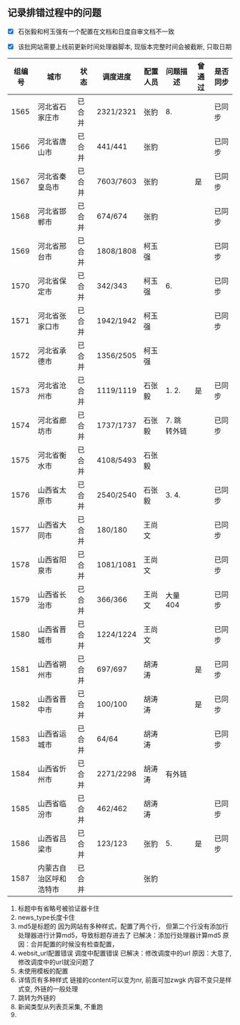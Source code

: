 ## 记录排错过程中的问题

-   [x] 石张毅和柯玉强有一个配置在文档和日度自审文档不一致

-   [x] 该批网站需要上线前更新时间处理器脚本, 现版本完整时间会被截断, 只取日期

| 组编号 | 城市                   | 状态   | 调度进度  | 配置人员 | 问题描述    | 曾通过 | 是否同步 |
| ------ | ---------------------- | ------ | --------- | -------- | ----------- | ------ | -------- |
| 1565   | 河北省石家庄市         | 已合并 | 2321/2321 | 张豹     | 8.          |        | 已同步   |
| 1566   | 河北省唐山市           | 已合并 | 441/441   | 张豹     |             |        | 已同步   |
| 1567   | 河北省秦皇岛市         | 已合并 | 7603/7603 | 张豹     |             | 是     | 已同步   |
| 1568   | 河北省邯郸市           | 已合并 | 674/674   | 张豹     |             |        | 已同步   |
| 1569   | 河北省邢台市           | 已合并 | 1808/1808 | 柯玉强   |             |        | 已同步   |
| 1570   | 河北省保定市           | 已合并 | 342/343   | 柯玉强   | 6.          |        | 已同步   |
| 1571   | 河北省张家口市         | 已合并 | 1942/1942 | 柯玉强   |             |        | 已同步   |
| 1572   | 河北省承德市           | 已合并 | 1356/2505 | 柯玉强   |             |        |          |
| 1573   | 河北省沧州市           | 已合并 | 1119/1119 | 石张毅   | 1. 2.       | 是     | 已同步   |
| 1574   | 河北省廊坊市           | 已合并 | 1737/1737 | 石张毅   | 7. 跳转外链 |        | 已同步   |
| 1575   | 河北省衡水市           | 已合并 | 4108/5493 | 石张毅   |             |        |          |
| 1576   | 山西省太原市           | 已合并 | 2540/2540 | 石张毅   | 3. 4.       |        | 已同步   |
| 1577   | 山西省大同市           | 已合并 | 180/180   | 王尚文   |             |        | 已同步   |
| 1578   | 山西省阳泉市           | 已合并 | 1081/1081 | 王尚文   |             |        | 已同步   |
| 1579   | 山西省长治市           | 已合并 | 366/366   | 王尚文   | 大量404     |        | 已同步   |
| 1580   | 山西省晋城市           | 已合并 | 1224/1224 | 王尚文   |             |        | 已同步   |
| 1581   | 山西省朔州市           | 已合并 | 697/697   | 胡涛涛   |             | 是     | 已同步   |
| 1582   | 山西省晋中市           | 已合并 | 100/100   | 胡涛涛   |             | 是     | 已同步   |
| 1583   | 山西省运城市           | 已合并 | 64/64     | 胡涛涛   |             |        | 已同步   |
| 1584   | 山西省忻州市           | 已合并 | 2271/2298 | 胡涛涛   | 有外链      |        |          |
| 1585   | 山西省临汾市           | 已合并 | 462/462   | 胡涛涛   |             |        | 已同步   |
| 1586   | 山西省吕梁市           | 已合并 | 123/123   | 张豹     | 5.          | 是     | 已同步   |
| 1587   | 内蒙古自治区呼和浩特市 | 已合并 |           | 张豹     |             |        |          |

1.  标题中有省略号被验证器卡住
6.  news_type长度卡住
3.  md5是标题的
    因为网站有多种样式，配置了两个行， 但第二个行没有添加行处理器进行计算md5，导致标题存进去了
    已解决：添加行处理器计算md5
    原因：合并配置的时候没有检查配置，
4.  websit_url配置错误
    调度中配置错误
    已解决：修改调度中的url
    原因：大意了, 修改调度中的url就没问题了
5.  未使用模板的配置
6.  详情页有多种样式 链接的content可以变为nr, 前面可加zwgk 内容不变只是样式变, 外链的一般处理
7.  跳转为外链的
8.  新闻类型从列表页采集, 不重跑
9.  